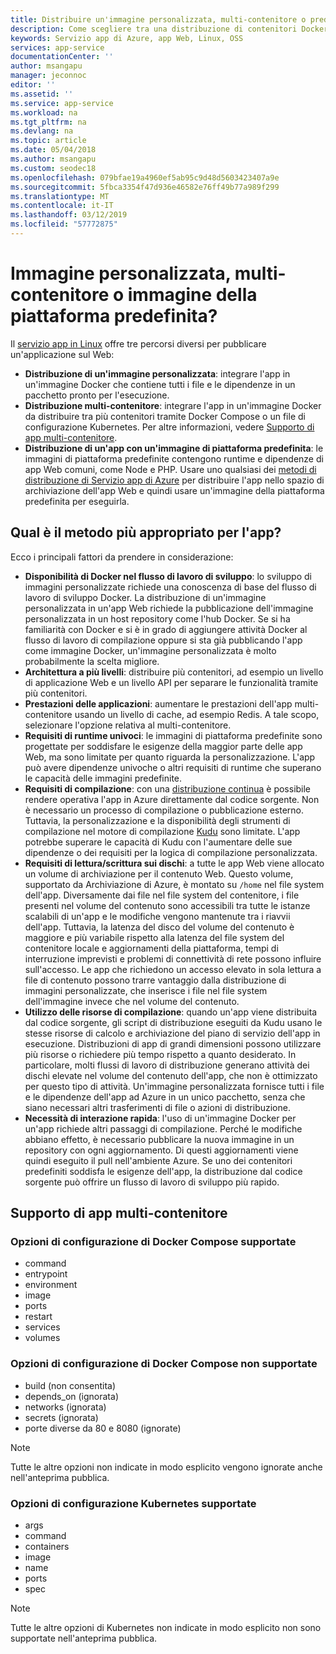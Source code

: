```yaml
---
title: Distribuire un'immagine personalizzata, multi-contenitore o predefinita - Servizio app di Azure | Microsoft Docs
description: Come scegliere tra una distribuzione di contenitori Docker personalizzata e un framework applicazioni multi-contenitore e predefinito per il servizio app in Linux
keywords: Servizio app di Azure, app Web, Linux, OSS
services: app-service
documentationCenter: ''
author: msangapu
manager: jeconnoc
editor: ''
ms.assetid: ''
ms.service: app-service
ms.workload: na
ms.tgt_pltfrm: na
ms.devlang: na
ms.topic: article
ms.date: 05/04/2018
ms.author: msangapu
ms.custom: seodec18
ms.openlocfilehash: 079bfae19a4960ef5ab95c9d48d5603423407a9e
ms.sourcegitcommit: 5fbca3354f47d936e46582e76ff49b77a989f299
ms.translationtype: MT
ms.contentlocale: it-IT
ms.lasthandoff: 03/12/2019
ms.locfileid: "57772875"
---
```

# <a name="custom-image-multi-container-or-built-in-platform-image"></a>Immagine personalizzata, multi-contenitore o immagine della piattaforma predefinita?

Il [servizio app in Linux](app-service-linux-intro.md) offre tre percorsi diversi per pubblicare un'applicazione sul Web:

- **Distribuzione di un'immagine personalizzata**: integrare l'app in un'immagine Docker che contiene tutti i file e le dipendenze in un pacchetto pronto per l'esecuzione.
- **Distribuzione multi-contenitore**: integrare l'app in un'immagine Docker da distribuire tra più contenitori tramite Docker Compose o un file di configurazione Kubernetes. Per altre informazioni, vedere [Supporto di app multi-contenitore](#multi-container-apps-supportability).
- **Distribuzione di un'app con un'immagine di piattaforma predefinita**: le immagini di piattaforma predefinite contengono runtime e dipendenze di app Web comuni, come Node e PHP. Usare uno qualsiasi dei [metodi di distribuzione di Servizio app di Azure](../deploy-local-git.md?toc=%2fazure%2fapp-service%2fcontainers%2ftoc.json) per distribuire l'app nello spazio di archiviazione dell'app Web e quindi usare un'immagine della piattaforma predefinita per eseguirla.

## <a name="which-method-is-right-for-your-app"></a>Qual è il metodo più appropriato per l'app? 

Ecco i principali fattori da prendere in considerazione:

- **Disponibilità di Docker nel flusso di lavoro di sviluppo**: lo sviluppo di immagini personalizzate richiede una conoscenza di base del flusso di lavoro di sviluppo Docker. La distribuzione di un'immagine personalizzata in un'app Web richiede la pubblicazione dell'immagine personalizzata in un host repository come l'hub Docker. Se si ha familiarità con Docker e si è in grado di aggiungere attività Docker al flusso di lavoro di compilazione oppure si sta già pubblicando l'app come immagine Docker, un'immagine personalizzata è molto probabilmente la scelta migliore.
- **Architettura a più livelli**: distribuire più contenitori, ad esempio un livello di applicazione Web e un livello API per separare le funzionalità tramite più contenitori. 
- **Prestazioni delle applicazioni**: aumentare le prestazioni dell'app multi-contenitore usando un livello di cache, ad esempio Redis. A tale scopo, selezionare l'opzione relativa al multi-contenitore.
- **Requisiti di runtime univoci**: le immagini di piattaforma predefinite sono progettate per soddisfare le esigenze della maggior parte delle app Web, ma sono limitate per quanto riguarda la personalizzazione. L'app può avere dipendenze univoche o altri requisiti di runtime che superano le capacità delle immagini predefinite.
- **Requisiti di compilazione**: con una [distribuzione continua](../deploy-continuous-deployment.md?toc=%2fazure%2fapp-service%2fcontainers%2ftoc.json) è possibile rendere operativa l'app in Azure direttamente dal codice sorgente. Non è necessario un processo di compilazione o pubblicazione esterno. Tuttavia, la personalizzazione e la disponibilità degli strumenti di compilazione nel motore di compilazione [Kudu](https://github.com/projectkudu/kudu/wiki) sono limitate. L'app potrebbe superare le capacità di Kudu con l'aumentare delle sue dipendenze o dei requisiti per la logica di compilazione personalizzata.
- **Requisiti di lettura/scrittura sui dischi**: a tutte le app Web viene allocato un volume di archiviazione per il contenuto Web. Questo volume, supportato da Archiviazione di Azure, è montato su `/home` nel file system dell'app. Diversamente dai file nel file system del contenitore, i file presenti nel volume del contenuto sono accessibili tra tutte le istanze scalabili di un'app e le modifiche vengono mantenute tra i riavvii dell'app. Tuttavia, la latenza del disco del volume del contenuto è maggiore e più variabile rispetto alla latenza del file system del contenitore locale e aggiornamenti della piattaforma, tempi di interruzione imprevisti e problemi di connettività di rete possono influire sull'accesso. Le app che richiedono un accesso elevato in sola lettura a file di contenuto possono trarre vantaggio dalla distribuzione di immagini personalizzate, che inserisce i file nel file system dell'immagine invece che nel volume del contenuto.
- **Utilizzo delle risorse di compilazione**: quando un'app viene distribuita dal codice sorgente, gli script di distribuzione eseguiti da Kudu usano le stesse risorse di calcolo e archiviazione del piano di servizio dell'app in esecuzione. Distribuzioni di app di grandi dimensioni possono utilizzare più risorse o richiedere più tempo rispetto a quanto desiderato. In particolare, molti flussi di lavoro di distribuzione generano attività dei dischi elevate nel volume del contenuto dell'app, che non è ottimizzato per questo tipo di attività. Un'immagine personalizzata fornisce tutti i file e le dipendenze dell'app ad Azure in un unico pacchetto, senza che siano necessari altri trasferimenti di file o azioni di distribuzione.
- **Necessità di interazione rapida**: l'uso di un'immagine Docker per un'app richiede altri passaggi di compilazione. Perché le modifiche abbiano effetto, è necessario pubblicare la nuova immagine in un repository con ogni aggiornamento. Di questi aggiornamenti viene quindi eseguito il pull nell'ambiente Azure. Se uno dei contenitori predefiniti soddisfa le esigenze dell'app, la distribuzione dal codice sorgente può offrire un flusso di lavoro di sviluppo più rapido.

## <a name="multi-container-apps-supportability"></a>Supporto di app multi-contenitore

### <a name="supported-docker-compose-configuration-options"></a>Opzioni di configurazione di Docker Compose supportate
- command
- entrypoint
- environment
- image
- ports
- restart
- services
- volumes

### <a name="unsupported-docker-compose-configuration-options"></a>Opzioni di configurazione di Docker Compose non supportate
- build (non consentita)
- depends_on (ignorata)
- networks (ignorata)
- secrets (ignorata)
- porte diverse da 80 e 8080 (ignorate)

> [!NOTE]
> Tutte le altre opzioni non indicate in modo esplicito vengono ignorate anche nell'anteprima pubblica.

### <a name="supported-kubernetes-configuration-options"></a>Opzioni di configurazione Kubernetes supportate
- args
- command
- containers
- image
- name
- ports
- spec

> [!NOTE]
>Tutte le altre opzioni di Kubernetes non indicate in modo esplicito non sono supportate nell'anteprima pubblica.
>
